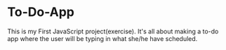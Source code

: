 # To-Do-App
This is my First JavaScript project(exercise). It's all about making a to-do app where the user will be typing in what she/he have scheduled. 
